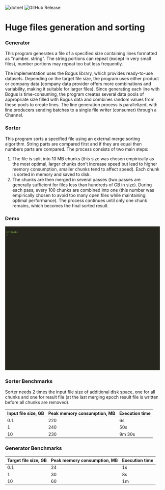 ![dotnet](https://img.shields.io/badge/.NET-512BD4?style=flat&logo=.net&logoColor=white)
![GitHub Release](https://img.shields.io/github/v/release/Maximvolk/huge-files-sorter)

# Huge files generation and sorting

### Generator

This program generates a file of a specified size containing lines formatted as "number. string". The string portions can repeat (except in very small files), number portions may repeat too but less frequently.

The implementation uses the Bogus library, which provides ready-to-use datasets. Depending on the target file size, the program uses either product or company data (company data provider offers more combinations and variability, making it suitable for larger files). Since generating each line with Bogus is time-consuming, the program creates several data pools of appropriate size filled with Bogus data and combines random values from these pools to create lines. The line generation process is parallelized, with line producers sending batches to a single file writer (consumer) through a Channel.

### Sorter

This program sorts a specified file using an external merge sorting algorithm. String parts are compared first and if they are equal then numbers parts are compared. The process consists of two main steps:
1. The file is split into 10 MB chunks (this size was chosen empirically as the most optimal, larger chunks don't increase speed but lead to higher memory consumption, smaller chunks tend to affect speed). Each chunk is sorted in memory and saved to disk.
2. The chunks are then merged in several passes (two passes are generally sufficient for files less than hundreds of GB in size). During each pass, every 100 chunks are combined into one (this number was empirically chosen to avoid too many open files while maintaining optimal performance). The process continues until only one chunk remains, which becomes the final sorted result.  

### Demo
![](./demo.gif)

### Sorter Benchmarks

Sorter needs 2 times the input file size of additional disk space, one for all chunks and one for result file (at the last merging epoch result file is written before all chunks are removed).

| Input file size, GB | Peak memory consumption, MB | Execution time |
|---------------------|-----------------------------|----------------|
| 0.1                 | 220                         | 6s             |
| 1                   | 240                         | 50s            |
| 10                  | 230                         | 9m 30s         |

### Generator Benchmarks

| Target file size, GB| Peak memory consumption, MB | Execution time |
|---------------------|-----------------------------|----------------|
| 0.1                 | 24                          | 1s             |
| 1                   | 30                          | 8s             |
| 10                  | 60                          | 1m             |
